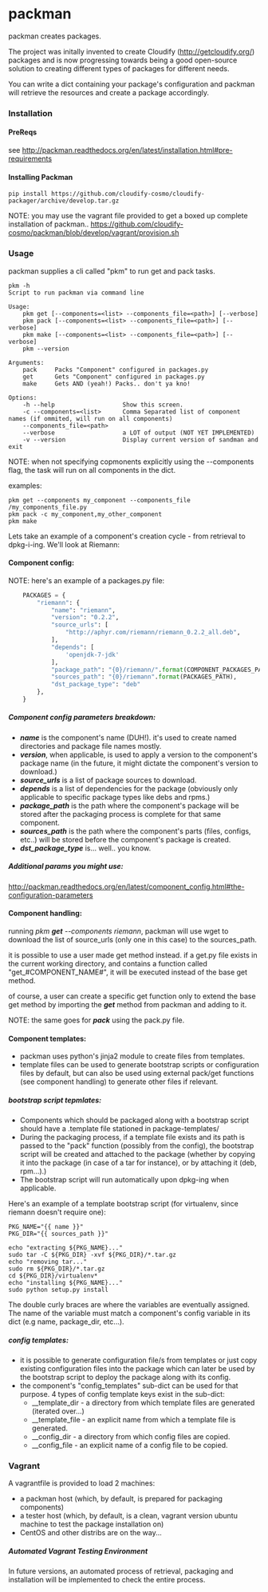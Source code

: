packman
=======

packman creates packages.

The project was initally invented to create Cloudify (http://getcloudify.org/) packages and is now progressing towards being a good open-source solution to creating different types of packages for different needs.

You can write a dict containing your package's configuration and packman will retrieve the resources and create a package accordingly.

### Installation

#### PreReqs
see http://packman.readthedocs.org/en/latest/installation.html#pre-requirements

#### Installing Packman
```shell
pip install https://github.com/cloudify-cosmo/cloudify-packager/archive/develop.tar.gz
```

NOTE: you may use the vagrant file provided to get a boxed up complete installation of packman..
https://github.com/cloudify-cosmo/packman/blob/develop/vagrant/provision.sh

### Usage
packman supplies a cli called "pkm" to run get and pack tasks.
```shell
pkm -h
Script to run packman via command line

Usage:
    pkm get [--components=<list> --components_file=<path>] [--verbose]
    pkm pack [--components=<list> --components_file=<path>] [--verbose]
    pkm make [--components=<list> --components_file=<path>] [--verbose]
    pkm --version

Arguments:
    pack     Packs "Component" configured in packages.py
    get      Gets "Component" configured in packages.py
    make     Gets AND (yeah!) Packs.. don't ya kno!

Options:
    -h --help                   Show this screen.
    -c --components=<list>      Comma Separated list of component names (if ommited, will run on all components)
    --components_file=<path>
    --verbose                   a LOT of output (NOT YET IMPLEMENTED)
    -v --version                Display current version of sandman and exit
```

NOTE: when not specifying copmonents explicitly using the --components flag, the task will run on all components in the dict.

examples:
```shell
pkm get --components my_component --components_file /my_components_file.py
pkm pack -c my_component,my_other_component
pkm make
```


Lets take an example of a component's creation cycle - from retrieval to dpkg-i-ing. We'll look at Riemann:

#### Component config:
NOTE: here's an example of a packages.py file:
```python
    PACKAGES = {
        "riemann": {
            "name": "riemann",
            "version": "0.2.2",
            "source_urls": [
                "http://aphyr.com/riemann/riemann_0.2.2_all.deb",
            ],
            "depends": [
                'openjdk-7-jdk'
            ],
            "package_path": "{0}/riemann/".format(COMPONENT_PACKAGES_PATH),
            "sources_path": "{0}/riemann".format(PACKAGES_PATH),
            "dst_package_type": "deb"
        },
    }
```

##### Component config parameters breakdown:
- ***name*** is the component's name (DUH!). it's used to create named directories and package file names mostly.
- ***version***, when applicable, is used to apply a version to the component's package name (in the future, it might dictate the component's version to download.)
- ***source_urls*** is a list of package sources to download.
- ***depends*** is a list of dependencies for the package (obviously only applicable to specific package types like debs and rpms.)
- ***package_path*** is the path where the component's package will be stored after the packaging process is complete for that same component.
- ***sources_path*** is the path where the component's parts (files, configs, etc..) will be stored before the component's package is created.
- ***dst_package_type*** is... well.. you know.

##### Additional params you might use:
http://packman.readthedocs.org/en/latest/component_config.html#the-configuration-parameters

#### Component handling:
running *pkm **get** --components riemann*, packman will use wget to download the list of source_urls (only one in this case)
to the sources_path.

it is possible to use a user made get method instead.
if a get.py file exists in the current working directory, and contains a function called "get_#COMPONENT_NAME#", it will be executed instead of the base get method.

of course, a user can create a specific get function only to extend the base get method by importing the ***get*** method from packman and adding to it.

NOTE: the same goes for ***pack*** using the pack.py file.

#### Component templates:
- packman uses python's jinja2 module to create files from templates.
- template files can be used to generate bootstrap scripts or configuration files by default, but can also be used using external pack/get functions (see component handling) to generate other files if relevant.

##### bootstrap script tepmlates:
- Components which should be packaged along with a bootstrap script should have a .template file stationed in package-templates/
- During the packaging process, if a template file exists and its path is passed to the "pack" function (possibly from the config), the bootstrap script will be created and attached to the package (whether by copying it into the package (in case of a tar for instance), or by attaching it (deb, rpm...).)
- The bootstrap script will run automatically upon dpkg-ing when applicable.

Here's an example of a template bootstrap script (for virtualenv, since riemann doesn't require one):

	PKG_NAME="{{ name }}"
	PKG_DIR="{{ sources_path }}"

	echo "extracting ${PKG_NAME}..."
	sudo tar -C ${PKG_DIR} -xvf ${PKG_DIR}/*.tar.gz
	echo "removing tar..."
	sudo rm ${PKG_DIR}/*.tar.gz
	cd ${PKG_DIR}/virtualenv*
	echo "installing ${PKG_NAME}..."
	sudo python setup.py install

The double curly braces are where the variables are eventually assigned.
The name of the variable must match a component's config variable in its dict (e.g name, package_dir, etc...).

##### config templates:
- it is possible to generate configuration file/s from templates or just copy existing configuration files into the package which can later be used by the bootstrap script to deploy the package along with its config.
- the component's "config_templates" sub-dict can be used for that purpose. 4 types of config template keys exist in the sub-dict:
    - __template_dir - a directory from which template files are generated (iterated over...)
    - __template_file - an explicit name from which a template file is generated.
    - __config_dir - a directory from which config files are copied.
    - __config_file - an explicit name of a config file to be copied.

### Vagrant
A vagrantfile is provided to load 2 machines:

- a packman host (which, by default, is prepared for packaging components)
- a tester host (which, by default, is a clean, vagrant version ubuntu machine to test the package installation on)
- CentOS and other distribs are on the way...

##### Automated Vagrant Testing Environment
In future versions, an automated process of retrieval, packaging and installation will be implemented to check the entire process.
